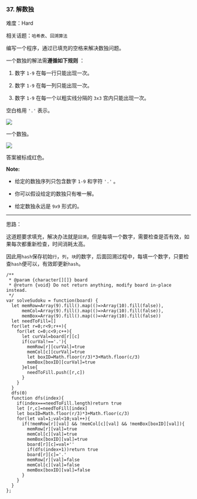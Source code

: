 ### 37. 解数独

难度：Hard

相关话题：`哈希表`、`回溯算法`

编写一个程序，通过已填充的空格来解决数独问题。



一个数独的解法需**遵循如下规则** ：




1. 数字 `1-9` 在每一行只能出现一次。

2. 数字 `1-9` 在每一列只能出现一次。

3. 数字 `1-9` 在每一个以粗实线分隔的 `3x3` 宫内只能出现一次。





空白格用 `'.'` 表示。



![](http://upload.wikimedia.org/wikipedia/commons/thumb/f/ff/Sudoku-by-L2G-20050714.svg/250px-Sudoku-by-L2G-20050714.svg.png)




一个数独。



![](http://upload.wikimedia.org/wikipedia/commons/thumb/3/31/Sudoku-by-L2G-20050714_solution.svg/250px-Sudoku-by-L2G-20050714_solution.svg.png)




答案被标成红色。



**Note:** 




* 给定的数独序列只包含数字 `1-9` 和字符 `'.'` 。

* 你可以假设给定的数独只有唯一解。

* 给定数独永远是 `9x9` 形式的。






-----

思路：

这道题要求填充，解决办法就是`回溯`，但是每填一个数字，需要检查是否有效，如果每次都重新检查，时间消耗太高。

因此用`hash`保存初始`行`，`列`，`块`的数字，后面回溯过程中，每填一个数字，只要检查`hash`便可以，有效即更新`hash`。

```
/**
 * @param {character[][]} board
 * @return {void} Do not return anything, modify board in-place instead.
 */
var solveSudoku = function(board) {
  let memRow=Array(9).fill().map(()=>Array(10).fill(false)),
      memCol=Array(9).fill().map(()=>Array(10).fill(false)),
      memBox=Array(9).fill().map(()=>Array(10).fill(false))
  let needToFill=[]
  for(let r=0;r<9;r++){
    for(let c=0;c<9;c++){
      let curVal=board[r][c]
      if(curVal!=='.'){
        memRow[r][curVal]=true
        memCol[c][curVal]=true
        let boxID=Math.floor(r/3)*3+Math.floor(c/3)
        memBox[boxID][curVal]=true
      }else{
        needToFill.push([r,c])
      }
    }
  }
  dfs(0)
  function dfs(index){
    if(index===needToFill.length)return true
    let [r,c]=needToFill[index]
    let boxID=Math.floor(r/3)*3+Math.floor(c/3)
    for(let val=1;val<10;val++){
      if(!memRow[r][val] && !memCol[c][val] && !memBox[boxID][val]){
        memRow[r][val]=true
        memCol[c][val]=true
        memBox[boxID][val]=true
        board[r][c]=val+''
        if(dfs(index+1))return true
        board[r][c]='.'
        memRow[r][val]=false
        memCol[c][val]=false
        memBox[boxID][val]=false
      }
    }
  }
};
```

